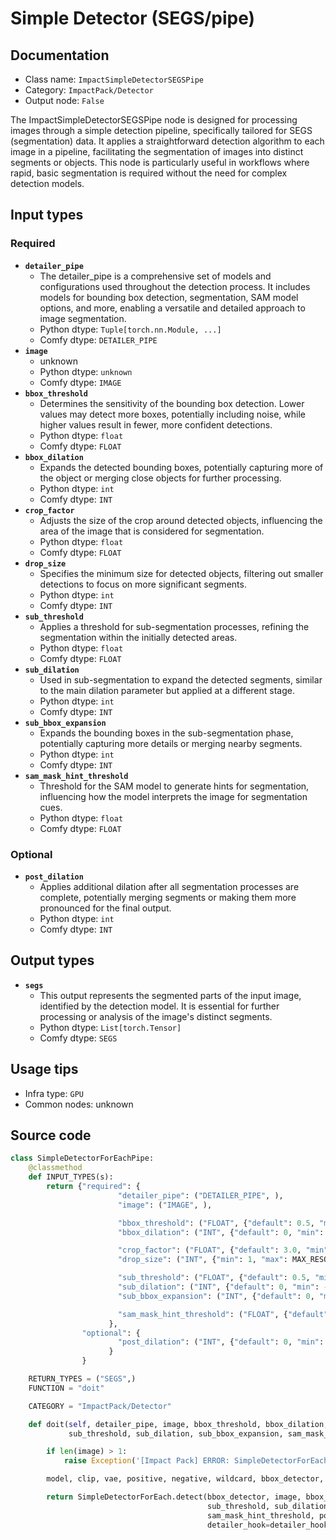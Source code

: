 # Simple Detector (SEGS/pipe)
## Documentation
- Class name: `ImpactSimpleDetectorSEGSPipe`
- Category: `ImpactPack/Detector`
- Output node: `False`

The ImpactSimpleDetectorSEGSPipe node is designed for processing images through a simple detection pipeline, specifically tailored for SEGS (segmentation) data. It applies a straightforward detection algorithm to each image in a pipeline, facilitating the segmentation of images into distinct segments or objects. This node is particularly useful in workflows where rapid, basic segmentation is required without the need for complex detection models.
## Input types
### Required
- **`detailer_pipe`**
    - The detailer_pipe is a comprehensive set of models and configurations used throughout the detection process. It includes models for bounding box detection, segmentation, SAM model options, and more, enabling a versatile and detailed approach to image segmentation.
    - Python dtype: `Tuple[torch.nn.Module, ...]`
    - Comfy dtype: `DETAILER_PIPE`
- **`image`**
    - unknown
    - Python dtype: `unknown`
    - Comfy dtype: `IMAGE`
- **`bbox_threshold`**
    - Determines the sensitivity of the bounding box detection. Lower values may detect more boxes, potentially including noise, while higher values result in fewer, more confident detections.
    - Python dtype: `float`
    - Comfy dtype: `FLOAT`
- **`bbox_dilation`**
    - Expands the detected bounding boxes, potentially capturing more of the object or merging close objects for further processing.
    - Python dtype: `int`
    - Comfy dtype: `INT`
- **`crop_factor`**
    - Adjusts the size of the crop around detected objects, influencing the area of the image that is considered for segmentation.
    - Python dtype: `float`
    - Comfy dtype: `FLOAT`
- **`drop_size`**
    - Specifies the minimum size for detected objects, filtering out smaller detections to focus on more significant segments.
    - Python dtype: `int`
    - Comfy dtype: `INT`
- **`sub_threshold`**
    - Applies a threshold for sub-segmentation processes, refining the segmentation within the initially detected areas.
    - Python dtype: `float`
    - Comfy dtype: `FLOAT`
- **`sub_dilation`**
    - Used in sub-segmentation to expand the detected segments, similar to the main dilation parameter but applied at a different stage.
    - Python dtype: `int`
    - Comfy dtype: `INT`
- **`sub_bbox_expansion`**
    - Expands the bounding boxes in the sub-segmentation phase, potentially capturing more details or merging nearby segments.
    - Python dtype: `int`
    - Comfy dtype: `INT`
- **`sam_mask_hint_threshold`**
    - Threshold for the SAM model to generate hints for segmentation, influencing how the model interprets the image for segmentation cues.
    - Python dtype: `float`
    - Comfy dtype: `FLOAT`
### Optional
- **`post_dilation`**
    - Applies additional dilation after all segmentation processes are complete, potentially merging segments or making them more pronounced for the final output.
    - Python dtype: `int`
    - Comfy dtype: `INT`
## Output types
- **`segs`**
    - This output represents the segmented parts of the input image, identified by the detection model. It is essential for further processing or analysis of the image's distinct segments.
    - Python dtype: `List[torch.Tensor]`
    - Comfy dtype: `SEGS`
## Usage tips
- Infra type: `GPU`
- Common nodes: unknown


## Source code
```python
class SimpleDetectorForEachPipe:
    @classmethod
    def INPUT_TYPES(s):
        return {"required": {
                        "detailer_pipe": ("DETAILER_PIPE", ),
                        "image": ("IMAGE", ),

                        "bbox_threshold": ("FLOAT", {"default": 0.5, "min": 0.0, "max": 1.0, "step": 0.01}),
                        "bbox_dilation": ("INT", {"default": 0, "min": -512, "max": 512, "step": 1}),

                        "crop_factor": ("FLOAT", {"default": 3.0, "min": 1.0, "max": 100, "step": 0.1}),
                        "drop_size": ("INT", {"min": 1, "max": MAX_RESOLUTION, "step": 1, "default": 10}),

                        "sub_threshold": ("FLOAT", {"default": 0.5, "min": 0.0, "max": 1.0, "step": 0.01}),
                        "sub_dilation": ("INT", {"default": 0, "min": -512, "max": 512, "step": 1}),
                        "sub_bbox_expansion": ("INT", {"default": 0, "min": 0, "max": 1000, "step": 1}),

                        "sam_mask_hint_threshold": ("FLOAT", {"default": 0.7, "min": 0.0, "max": 1.0, "step": 0.01}),
                      },
                "optional": {
                        "post_dilation": ("INT", {"default": 0, "min": -512, "max": 512, "step": 1}),
                      }
                }

    RETURN_TYPES = ("SEGS",)
    FUNCTION = "doit"

    CATEGORY = "ImpactPack/Detector"

    def doit(self, detailer_pipe, image, bbox_threshold, bbox_dilation, crop_factor, drop_size,
             sub_threshold, sub_dilation, sub_bbox_expansion, sam_mask_hint_threshold, post_dilation=0):

        if len(image) > 1:
            raise Exception('[Impact Pack] ERROR: SimpleDetectorForEach does not allow image batches.\nPlease refer to https://github.com/ltdrdata/ComfyUI-extension-tutorials/blob/Main/ComfyUI-Impact-Pack/tutorial/batching-detailer.md for more information.')

        model, clip, vae, positive, negative, wildcard, bbox_detector, segm_detector_opt, sam_model_opt, detailer_hook, refiner_model, refiner_clip, refiner_positive, refiner_negative = detailer_pipe

        return SimpleDetectorForEach.detect(bbox_detector, image, bbox_threshold, bbox_dilation, crop_factor, drop_size,
                                            sub_threshold, sub_dilation, sub_bbox_expansion,
                                            sam_mask_hint_threshold, post_dilation=post_dilation, sam_model_opt=sam_model_opt, segm_detector_opt=segm_detector_opt,
                                            detailer_hook=detailer_hook)

```
